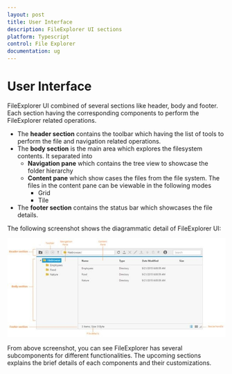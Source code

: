 ```yaml
---
layout: post
title: User Interface
description: FileExplorer UI sections
platform: Typescript
control: File Explorer
documentation: ug
---
```



# User Interface

FileExplorer UI combined of several sections like header, body and footer. Each section having the corresponding components to perform the FileExplorer related operations.

* The **header section** contains the toolbar which having the list of tools to perform the file and navigation related operations.
* The **body section** is the main area which explores the filesystem contents. It separated into 
  * **Navigation pane** which contains the tree view to showcase the folder hierarchy 
  * **Content pane** which show cases the files from the file system. The files in the content pane can be viewable in the following modes
    * Grid
    * Tile
* The **footer section** contains the status bar which showcases the file details.

The following screenshot shows the diagrammatic detail of FileExplorer UI:

![](User-Interface_images/User-Interface_img1.png)


From above screenshot, you can see FileExplorer has several subcomponents for different functionalities. The upcoming sections explains the brief details of each components and their customizations.

